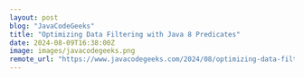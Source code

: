 ```yaml
---
layout: post
blog: "JavaCodeGeeks"
title: "Optimizing Data Filtering with Java 8 Predicates"
date: 2024-08-09T16:38:00Z
image: images/javacodegeeks.png
remote_url: "https://www.javacodegeeks.com/2024/08/optimizing-data-filtering-with-java-8-predicates.html"
---
```

